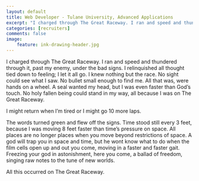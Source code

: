 ```yaml
---
layout: default
title: Web Developer - Tulane University, Advanced Applications
excerpt: "I charged through The Great Raceway. I ran and speed and thundered through it, past my enemy, under the bad signs. I relinquished all thought tied down to feeling; I let it all go. I knew nothing but the race."
categories: [recruiters]
comments: false
image:
    feature: ink-drawing-header.jpg
---
```


I charged through The Great Raceway. I ran and speed and thundered through it, past my enemy, under the bad signs. I relinquished all thought tied down to feeling; I let it all go. I knew nothing but the race. No sight could see what I saw. No bullet small enough to find me. All that was, were hands on a wheel. A seal wanted my head, but I was even faster than God’s touch. No holy fallen being could stand in my way, all because I was on The Great Raceway.

I might return when I’m tired or I might go 10 more laps.

The words turned green and flew off the signs. Time stood still every 3 feet, because I was moving 8 feet faster than time’s pressure on space. All places are no longer places when you move beyond restrictions of space. A god will trap you in space and time, but he wont know what to do when the film cells open up and out you come, moving in a faster and faster gait. Freezing your god in astonishment, here you come, a ballad of freedom, singing raw notes to the tune of new worlds.

All this occurred on The Great Raceway.